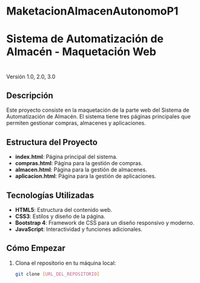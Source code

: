 # MaketacionAlmacenAutonomoP1
# Sistema de Automatización de Almacén - Maquetación Web
# ################################################################

Versión 1.0, 2.0, 3.0

## Descripción

Este proyecto consiste en la maquetación de la parte web del Sistema de Automatización de Almacén. El sistema tiene tres páginas principales que permiten gestionar compras, almacenes y aplicaciones.

## Estructura del Proyecto

- **index.html**: Página principal del sistema.
- **compras.html**: Página para la gestión de compras.
- **almacen.html**: Página para la gestión de almacenes.
- **aplicacion.html**: Página para la gestión de aplicaciones.

## Tecnologías Utilizadas

- **HTML5**: Estructura del contenido web.
- **CSS3**: Estilos y diseño de la página.
- **Bootstrap 4**: Framework de CSS para un diseño responsivo y moderno.
- **JavaScript**: Interactividad y funciones adicionales.

## Cómo Empezar

1. Clona el repositorio en tu máquina local:
   ```bash
   git clone [URL_DEL_REPOSITORIO]
